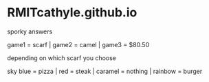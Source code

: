 # RMITcathyle.github.io

sporky answers 

game1 = scarf | 
game2 = camel |
game3 = $80.50 


depending on which scarf you choose 

sky blue = pizza | 
red = steak | 
caramel = nothing | 
rainbow = burger
